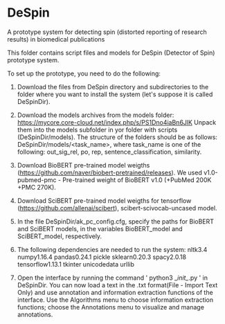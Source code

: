 # DeSpin
A prototype system for detecting spin (distorted reporting of research results) in biomedical publications

This folder contains script files and models for DeSpin (Detector of Spin) prototype system.

To set up the prototype, you need to do the following:
1) Download the files from DeSpin directory and subdirectories to the folder where you want to install the system (let's suppose it is called DeSpinDir).
2) Download the models archives from the models folder:
https://mycore.core-cloud.net/index.php/s/PS1Dno4iaBn6JlK
Unpack them into the models subfolder in yor folder with scripts (DeSpinDir/models). The structure of the folders should be as follows:
DeSpinDir/models/<task_name>, where task_name is one of the following: out_sig_rel, po, rep, sentence_classification, similarity.
3) Download BioBERT pre-trained model weigths (https://github.com/naver/biobert-pretrained/releases). We used v1.0-pubmed-pmc - Pre-trained weight of BioBERT v1.0 (+PubMed 200K +PMC 270K).
4) Download SciBERT pre-trained model weigths for tensorflow (https://github.com/allenai/scibert), scibert-scivocab-uncased model.
5) In the file DeSpinDir/ak_pc_config.cfg, specify the paths for BioBERT and SciBERT models, in the variables BioBERT_model and SciBERT_model, respectively.
6) The following dependencies are needed to run the system:
nltk3.4
numpy1.16.4
pandas0.24.1
pickle
sklearn0.20.3
spacy2.0.18
tensorflow1.13.1
tkinter
unicodedata
urllib

7) Open the interface by running the command ' python3 \__init\__.py ' in DeSpinDir. You can now load a text in the .txt format(File - Import Text Only) and use annotation and information extraction functions of the interface. Use the Algorithms menu to choose information extraction functions; choose the Annotations menu to visualize and manage annotations.
